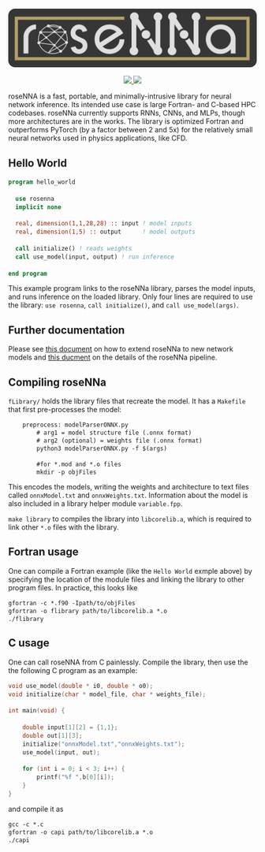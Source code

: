<p align="center">
  <img src="doc/rosenna.png" alt="roseNNa banner" width="600"/></center>
</p>
<p align="center">
<a href="https://github.com/comp-physics/roseNNa/actions">
  <img src="https://github.com/comp-physics/roseNNa/actions/workflows/CI.yml/badge.svg" />
</a>
<a href="https://lbesson.mit-license.org/">
  <img src="https://img.shields.io/badge/License-MIT-blue.svg" />
</a>
</p>

roseNNA is a fast, portable, and minimally-intrusive library for neural network inference.
Its intended use case is large Fortran- and C-based HPC codebases. 
roseNNa currently supports RNNs, CNNs, and MLPs, though more architectures are in the works.
The library is optimized Fortran and outperforms PyTorch (by a factor between 2 and 5x) for the relatively small neural networks used in physics applications, like CFD.

## Hello World

``` fortran
program hello_world

  use rosenna
  implicit none

  real, dimension(1,1,28,28) :: input ! model inputs
  real, dimension(1,5) :: output      ! model outputs

  call initialize() ! reads weights
  call use_model(input, output) ! run inference

end program
```

This example program links to the roseNNa library, parses the model inputs, and runs inference on the loaded library. 
Only four lines are required to use the library: `use rosenna`, `call initialize()`, and `call use_model(args)`.

## Further documentation

Please see [this document](https://github.com/comp-physics/roseNNa/blob/master/instructions/opensource.md) on how to extend roseNNa to new network models and [this ducment](https://github.com/comp-physics/roseNNa/blob/master/instructions/methodology.md) on the details of the roseNNa pipeline.

## Compiling roseNNa 

`fLibrary/` holds the library files that recreate the model.
It has a `Makefile` that first pre-processes the model:
```make
    preprocess: modelParserONNX.py
        # arg1 = model structure file (.onnx format)
        # arg2 (optional) = weights file (.onnx format)
        python3 modelParserONNX.py -f $(args)

        #for *.mod and *.o files
        mkdir -p objFiles
```
This encodes the models, writing the weights and architecture to text files called `onnxModel.txt` and `onnxWeights.txt`.
Information about the model is also included in a library helper module `variable.fpp`.

`make library` to compiles the library into `libcorelib.a`, which is required to link other `*.o` files with the library.

## Fortran usage 

One can compile a Fortran example (like the `Hello World` exmple above) by specifying the location of the module files and linking the library to other program files.
In practice, this looks like
``` shell
gfortran -c *.f90 -Ipath/to/objFiles
gfortran -o flibrary path/to/libcorelib.a *.o
./flibrary
```

## C usage

One can call roseNNA from C painlessly. 
Compile the library, then use the the following C program as an example:
``` c
void use_model(double * i0, double * o0);
void initialize(char * model_file, char * weights_file);

int main(void) {

    double input[1][2] = {1,1};
    double out[1][3];
    initialize("onnxModel.txt","onnxWeights.txt");
    use_model(input, out);

    for (int i = 0; i < 3; i++) {
        printf("%f ",b[0][i]);
    }
}
```
and compile it as
``` shell
gcc -c *.c
gfortran -o capi path/to/libcorelib.a *.o
./capi
```
